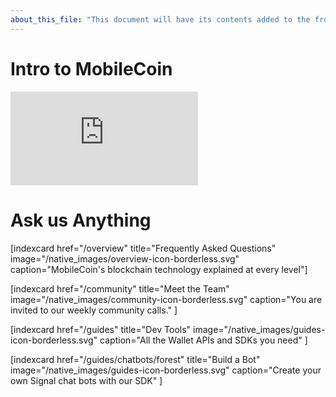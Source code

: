 ```yaml
---
about_this_file: "This document will have its contents added to the front page beneath the hero section and above the footer. Note that when mixing md and html, you must include line breaks so the interpreter knows to switch rules, and be aware than too much leading space might be read as a <code> block"
---
```


  
<h1 id="intro" className="text-center text-xl md:text-1.5xl mb-8">Intro to MobileCoin</h1>

<div className="section video-embed relative w-4/5 max-w-[800px] m-auto">
    <div className="pb-[56.25%] relative overflow-hidden rounded-lg">
        <iframe src="https://www.youtube.com/embed/DAyojx67Stg" title="YouTube video player" 
          frameborder="0" allow="accelerometer; autoplay; clipboard-write; encrypted-media; gyroscope; picture-in-picture" allowfullscreen 
        className="w-full h-full absolute inset-0"></iframe>
    </div>
</div>
    
  
<h1 id="community" className="text-center text-xl md:text-1.5xl mb-8">Ask us Anything</h1>
  
<div className="section index-cards">
<div className="width">
<div className="grid grid-cols-1 md:grid-cols-2 xl:grid-cols-4">

[indexcard href="/overview" title="Frequently Asked Questions" image="/native_images/overview-icon-borderless.svg" 
    caption="MobileCoin's blockchain technology explained at every level"]
    
[indexcard href="/community" title="Meet the Team" image="/native_images/community-icon-borderless.svg"
    caption="You are invited to our weekly community calls." ]
    
[indexcard href="/guides" title="Dev Tools" image="/native_images/guides-icon-borderless.svg" 
    caption="All the Wallet APIs and SDKs you need" ]
  
[indexcard href="/guides/chatbots/forest" title="Build a Bot" image="/native_images/guides-icon-borderless.svg" 
    caption="Create your own Signal chat bots with our SDK" ]

</div>
</div>
</div>
    
